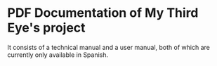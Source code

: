 # PDF Documentation of My Third Eye's project

It consists of a technical manual and a user manual, both of which are currently only available in Spanish.
